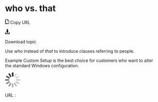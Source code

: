 # who vs. that

![Copy URL](media/who-vs-that/Copy.png)
Copy URL

![Download](media/who-vs-that/Download.png)

Download topic

Use *who* instead of *that* to introduce clauses referring to people.

Example
Custom Setup is the best choice for customers who want to alter the standard Windows configuration.

![In progress](media/who-vs-that/activity-large.gif)

URL :
